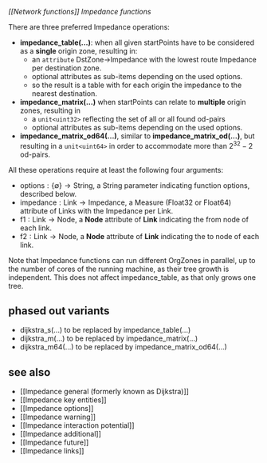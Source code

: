 *[[Network functions]] Impedance functions*

There are three preferred Impedance operations:

- **impedance_table(...)**: when all given startPoints have to be considered as a **single** origin zone, resulting in:
    - an `attribute` DstZone->Impedance with the lowest route Impedance per destination zone.
    - optional attributes as sub-items depending on the used options.
    - so the result is a table with for each origin the impedance to the nearest destination.
- **impedance_matrix(...)** when startPoints can relate to **multiple** origin zones, resulting in
    - a `unit<uint32>` reflecting the set of all or all found od-pairs
    - optional attributes as sub-items depending on the used options.
- **impedance_matrix_od64(...)**, similar to **impedance_matrix_od(...)**, but resulting in a `unit<uint64>` in order to accommodate more than $2^{32} − 2$ od-pairs.

All these operations require at least the following four arguments:

- options : {∅} → String, a String parameter indicating function options, described below.
- impedance : Link → Impedance, a Measure (Float32 or Float64) attribute of Links with the Impedance per Link.
- f1 : Link → Node, a **Node** attribute of **Link** indicating the from node of each link.
- f2 : Link → Node, a **Node** attribute of **Link** indicating the to node of each link.

Note that Impedance functions can run different OrgZones in parallel, up to the number of cores of the running machine, as their tree growth is independent. This does not affect impedance_table, as that only grows one tree.

## phased out variants
- dijkstra_s(...) to be replaced by impedance_table(...)
- dijkstra_m(...) to be replaced by impedance_matrix(...)
- dijkstra_m64(...) to be replaced by impedance_matrix_od64(...)

## see also

- [[Impedance general (formerly known as Dijkstra)]]
- [[Impedance key entities]]
- [[Impedance options]]
- [[Impedance warning]]
- [[Impedance interaction potential]]
- [[Impedance additional]]
- [[Impedance future]]
- [[Impedance links]]